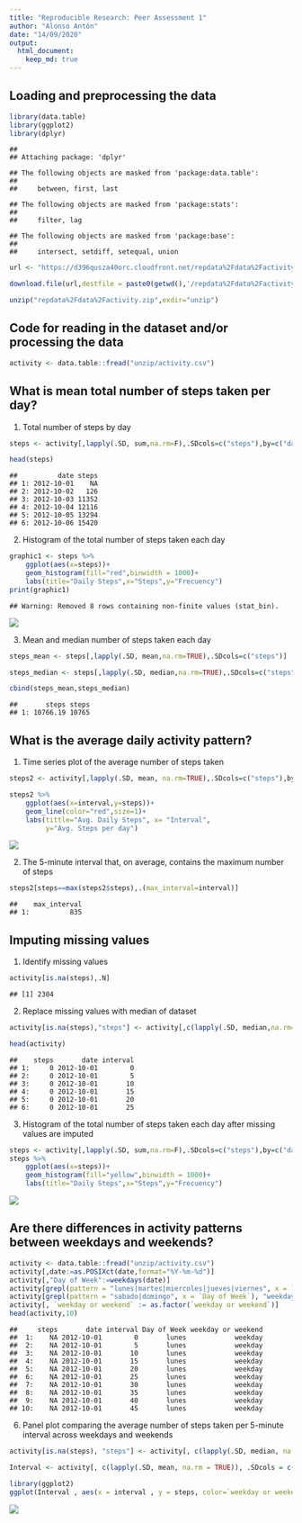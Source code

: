 ```yaml
---
title: "Reproducible Research: Peer Assessment 1"
author: "Alonso Antón"
date: "14/09/2020"
output: 
  html_document:
    keep_md: true
---
```



## Loading and preprocessing the data


```r
library(data.table)
library(ggplot2)
library(dplyr)
```

```
## 
## Attaching package: 'dplyr'
```

```
## The following objects are masked from 'package:data.table':
## 
##     between, first, last
```

```
## The following objects are masked from 'package:stats':
## 
##     filter, lag
```

```
## The following objects are masked from 'package:base':
## 
##     intersect, setdiff, setequal, union
```

```r
url <- "https://d396qusza40orc.cloudfront.net/repdata%2Fdata%2Factivity.zip"

download.file(url,destfile = paste0(getwd(),'/repdata%2Fdata%2Factivity.zip'))

unzip("repdata%2Fdata%2Factivity.zip",exdir="unzip")
```

## Code for reading in the dataset and/or processing the data


```r
activity <- data.table::fread("unzip/activity.csv") 
```


## What is mean total number of steps taken per day?

1. Total number of steps by day


```r
steps <- activity[,lapply(.SD, sum,na.rm=F),.SDcols=c("steps"),by=c("date")]

head(steps)
```

```
##          date steps
## 1: 2012-10-01    NA
## 2: 2012-10-02   126
## 3: 2012-10-03 11352
## 4: 2012-10-04 12116
## 5: 2012-10-05 13294
## 6: 2012-10-06 15420
```
2. Histogram of the total number of steps taken each day


```r
graphic1 <- steps %>% 
    ggplot(aes(x=steps))+
    geom_histogram(fill="red",binwidth = 1000)+
    labs(title="Daily Steps",x="Steps",y="Frecuency")
print(graphic1)
```

```
## Warning: Removed 8 rows containing non-finite values (stat_bin).
```

![](PA1_template_files/figure-html/unnamed-chunk-4-1.png)<!-- -->

3. Mean and median number of steps taken each day


```r
steps_mean <- steps[,lapply(.SD, mean,na.rm=TRUE),.SDcols=c("steps")]

steps_median <- steps[,lapply(.SD, median,na.rm=TRUE),.SDcols=c("steps")]

cbind(steps_mean,steps_median)
```

```
##       steps steps
## 1: 10766.19 10765
```

## What is the average daily activity pattern?

1. Time series plot of the average number of steps taken


```r
steps2 <- activity[,lapply(.SD, mean, na.rm=TRUE),.SDcols=c("steps"),by=c("interval")]

steps2 %>% 
    ggplot(aes(x=interval,y=steps))+
    geom_line(color="red",size=1)+
    labs(tittle="Avg. Daily Steps", x= "Interval",
         y="Avg. Steps per day")
```

![](PA1_template_files/figure-html/unnamed-chunk-6-1.png)<!-- -->

2. The 5-minute interval that, on average, contains the maximum number of steps


```r
steps2[steps==max(steps2$steps),.(max_interval=interval)]
```

```
##    max_interval
## 1:          835
```

## Imputing missing values

1. Identify missing values


```r
activity[is.na(steps),.N]
```

```
## [1] 2304
```
2. Replace missing values with median of dataset


```r
activity[is.na(steps),"steps"] <- activity[,c(lapply(.SD, median,na.rm=TRUE)),.SDcols=c("steps")]

head(activity)
```

```
##    steps       date interval
## 1:     0 2012-10-01        0
## 2:     0 2012-10-01        5
## 3:     0 2012-10-01       10
## 4:     0 2012-10-01       15
## 5:     0 2012-10-01       20
## 6:     0 2012-10-01       25
```

3. Histogram of the total number of steps taken each day after missing values are imputed


```r
steps <- activity[,lapply(.SD, sum,na.rm=F),.SDcols=c("steps"),by=c("date")]
steps %>% 
    ggplot(aes(x=steps))+
    geom_histogram(fill="yellow",binwidth = 1000)+
    labs(title="Daily Steps",x="Steps",y="Frecuency")
```

![](PA1_template_files/figure-html/unnamed-chunk-10-1.png)<!-- -->

## Are there differences in activity patterns between weekdays and weekends?


```r
activity <- data.table::fread("unzip/activity.csv")
activity[,date:=as.POSIXct(date,format="%Y-%m-%d")]
activity[,"Day of Week":=weekdays(date)]
activity[grepl(pattern = "lunes|martes|miercoles|jueves|viernes", x = `Day of Week`), "weekday or weekend"] <- "weekday"
activity[grepl(pattern = "sabado|domingo", x = `Day of Week`), "weekday or weekend"] <- "weekend"
activity[, `weekday or weekend` := as.factor(`weekday or weekend`)]
head(activity,10)
```

```
##     steps       date interval Day of Week weekday or weekend
##  1:    NA 2012-10-01        0       lunes            weekday
##  2:    NA 2012-10-01        5       lunes            weekday
##  3:    NA 2012-10-01       10       lunes            weekday
##  4:    NA 2012-10-01       15       lunes            weekday
##  5:    NA 2012-10-01       20       lunes            weekday
##  6:    NA 2012-10-01       25       lunes            weekday
##  7:    NA 2012-10-01       30       lunes            weekday
##  8:    NA 2012-10-01       35       lunes            weekday
##  9:    NA 2012-10-01       40       lunes            weekday
## 10:    NA 2012-10-01       45       lunes            weekday
```
6. Panel plot comparing the average number of steps taken per 5-minute interval across weekdays and weekends


```r
activity[is.na(steps), "steps"] <- activity[, c(lapply(.SD, median, na.rm = TRUE)), .SDcols = c("steps")]

Interval <- activity[, c(lapply(.SD, mean, na.rm = TRUE)), .SDcols = c("steps"), by = .(interval, `weekday or weekend`)] 

library(ggplot2)
ggplot(Interval , aes(x = interval , y = steps, color=`weekday or weekend`)) + geom_line() + labs(title = "Avg. Daily Steps by Weektype", x = "Interval", y = "No. of Steps") + facet_wrap(~`weekday or weekend` , ncol = 1, nrow=3)
```

![](PA1_template_files/figure-html/unnamed-chunk-12-1.png)<!-- -->
